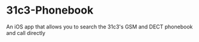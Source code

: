 31c3-Phonebook
==============

An iOS app that allows you to search the 31c3's GSM and DECT phonebook and call directly
